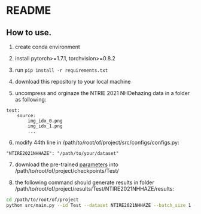 
# README

## How to use.

1. create conda environment

2. install pytorch>=1.7.1, torchvision>=0.8.2

3. run `pip install -r requirements.txt`

4. download this repository to your local machine

5. uncompress and orginaze the NTRIE 2021 NHDehazing data in a folder as following:

```
test:
    source:
        img_idx_0.png
        img_idx_1.png
        ...
```

6. modify 44th line in /path/to/root/of/project/src/configs/configs.py:

`"NTIRE2021NHHAZE": "/path/to/your/dataset"`

7. download the pre-trained [parameters](https://mailsdueducn-my.sharepoint.com/:u:/g/personal/201700181055_mail_sdu_edu_cn/EbWH_wGOX3BMoT-CryYcIC8BiAJ2l7p9SzpXGZJHoW5P5A?e=KDYvEB) into /path/to/root/of/project/checkpoints/Test/

8. the following command should generate results in folder /path/to/root/of/project/results/Test/NTIRE2021NHHAZE/results:

```bash
cd /path/to/root/of/project
python src/main.py --id Test --dataset NTIRE2021NHHAZE --batch_size 1 --resume true --gpu [0]
```
